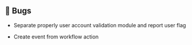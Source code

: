## 🐛 Bugs

- Separate properly user account validation module and report user flag

- Create event from workflow action